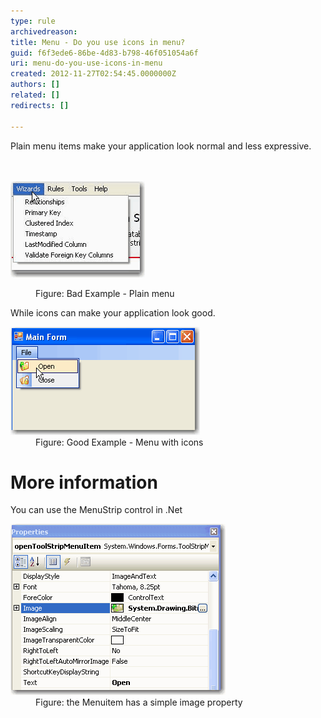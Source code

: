 ```yaml
---
type: rule
archivedreason: 
title: Menu - Do you use icons in menu?
guid: f6f3ede6-86be-4d83-b798-46f051054a6f
uri: menu-do-you-use-icons-in-menu
created: 2012-11-27T02:54:45.0000000Z
authors: []
related: []
redirects: []

---
```



Plain menu items make your application look normal and less expressive.
<br><excerpt class='endintro'></excerpt><br>
​<dl class="badImage"><dt><img alt="Plain Menu" src="../../assets/BetterUI_PlainMenu.gif" /></dt>
<dd>Figure: Bad Example - Plain menu</dd></dl>
<div>While icons can make your application look good.</div>
<dl class="goodImage"><dt><img alt="menu with icons" src="../../assets/BetterUI_MenuStrip.gif" /></dt>
<dd>Figure: Good Example - Menu with icons</dd></dl>
<h1>More information</h1>
<div>You can use the MenuStrip control in .Net</div>
<dl class="image"><dt><img border="0" alt="menu item properties" src="../../assets/BetterUI_MenuStrip_DesignView.gif" /></dt>
<dd>Figure: the Menuitem has a simple image property</dd></dl>



